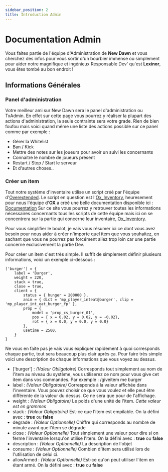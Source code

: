```yaml
---
sidebar_position: 2
title: Introduction Admin
---
```


# Documentation Admin

Vous faites partie de l'équipe d'Administration de **New Dawn** et vous cherchez des infos pour vous sortir d'un bourbier immense ou simplement pour aider notre magnifique et ingénieux Responsable Dev' qu'est **Lexinor**, vous êtes tombé au bon endroit !

## Informations Générales

### Panel d'administration

Votre meilleur ami sur New Dawn sera le panel d'administration ou TxAdmin. En effet sur cette page vous pourrez y réaliser la plupart des actions d'administration, la seule contrainte sera votre grade. Rien de bien foufou mais voici quand même une liste des actions possible sur ce panel comme par exemple :
- Gérer la Whitelist
- Ban / Kick
- Mettre des notes sur les joueurs pour avoir un suivi les concernants
- Connaitre le nombre de joueurs présent
- Restart / Stop / Start le serveur
- Et d'autres choses..

### Créer un item

Tout notre système d'inventaire utilise un script créé par l'équipe d'[Overextended](https://github.com/overextended). Le script en question est l'[Ox_Inventory](https://overextended.github.io/docs/ox_inventory), heuresement pour nous l'équipe d'**OX** a créé une belle documentation disponible ici : [Documentation](https://overextended.github.io/docs/)
Sur ce site vous pourrez y retrouver toutes les informations nécessaires concernants tous les scripts de cette équipe mais ici on se concentrera sur la partie qui concerne leur inventaire, [Ox_Inventory](https://overextended.github.io/docs/ox_inventory).

Pour vous simplifier le boulot, je vais vous résumer ici ce dont vous avez besoin pour nous aider à créer n'importe quel item que vous souhaitez, en sachant que vous ne pourrez pas forcément allez trop loin car une partie concerne exclusivement la partie Dev.

Pour créer un item c'est très simple. Il suffit de simplement définir plusieurs informations, voici un exemple ci-dessous :

```
['burger'] = {
    label = 'Burger',
    weight = 220,
    stack = true,
    close = true,
    client = {
        status = { hunger = 200000 },
        anim = { dict = 'mp_player_inteat@burger', clip = 'mp_player_int_eat_burger_fp' },
        prop = {
            model = 'prop_cs_burger_01',
            pos = { x = 0.02, y = 0.02, y = -0.02},
            rot = { x = 0.0, y = 0.0, y = 0.0}
        },
        usetime = 2500,
    }
}
```

Ne vous en faite pas je vais vous expliquer rapidement à quoi corresponds chaque partie, tout sera beaucoup plus clair après ça. 
Pour faire très simple voici une description de chaque informations que vous voyez au dessus.

- ['burger'] : *(Valeur Obligatoire)* Corresponds tout simplement au nom de l'item au niveau du système, vous utiliserez ce nom pour vous give cet item dans vos commandes. Par exemple : /giveitem me burger
- label : *(Valeur Obligatoire)* Corresponds à la valeur affichée dans l'inventaire. Vous pouvez choisir ce que vous voulez et elle peut être différente de la valeur du dessus. Ce ne sera que pour de l'affichage.
- weight : *(Valeur Obligatoire)* Le poids d'une unité de l'item. *Cette valeur est en grammes*
- stack : *(Valeur Obligatoire)* Est-ce que l'item est empilable. On la défini avec : **true** ou **false**
- degrade : *(Valeur Optionnelle)* Chiffre qui corresponds au nombre de minute avant que l'item se dégrade
- close : *(Valeur Optionnelle)* Tout simplement une valeur pour dire si on ferme l'inventaire lorsqu'on utilise l'item. On la défini avec : **true** ou **false**
- description : *(Valeur Optionnelle)* La description de l'objet
- consume : *(Valeur Optionnelle)* Combien d'item sera utilisé lors de l'utilisation de celui ci.
- allowArmed : *(Valeur Optionnelle)* Est-ce qu'on peut utiliser l'item en étant armé. On la défini avec : **true** ou **false**
